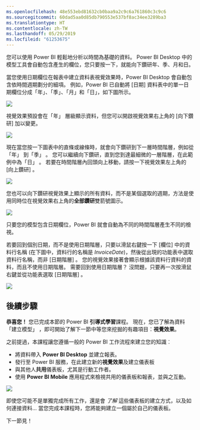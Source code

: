 ```yaml
---
ms.openlocfilehash: 48e553ebd81632cb0baa9a2c9c6a761860c3c9c6
ms.sourcegitcommit: 60dad5aa0d85db790553e537bf8ac34ee3289ba3
ms.translationtype: HT
ms.contentlocale: zh-TW
ms.lasthandoff: 05/29/2019
ms.locfileid: "61253675"
---
```

您可以使用 Power BI 輕鬆地分析以時間為基礎的資料。 Power BI Desktop 中的模型工具會自動包含產生的欄位，您只要按一下，就能向下鑽研年、季、月和日。  

當您使用日期欄位在報表中建立資料表視覺效果時，Power BI Desktop 會自動包含依時間週期劃分的細項。 例如，Power BI 已自動將 [日期]  資料表中的單一日期欄位分成「年」、「季」、「月」和「日」，如下圖所示。

![](media/2-6a-explore-time-based-data/2-6a_1.png)

視覺效果預設會在「年」  層級顯示資料，但您可以開啟視覺效果右上角的 [向下鑽研]  加以變更。

![](media/2-6a-explore-time-based-data/2-6a_2.png)

現在當您按一下圖表中的直條或線條時，就會向下鑽研到下一層時間階層，例如從「年」  到「季」  。 您可以繼續向下鑽研，直到您到達最細微的一層階層，在此範例中為「日」  。 若要在時間階層內回頭向上移動，請按一下視覺效果左上角的 [向上鑽研]  。

![](media/2-6a-explore-time-based-data/2-6a_3.png)

您也可以向下鑽研視覺效果上顯示的所有資料，而不是某個選取的週期，方法是使用同時位在視覺效果右上角的**全部鑽研**雙箭號圖示。

![](media/2-6a-explore-time-based-data/2-6a_4.png)

只要您的模型包含日期欄位，Power BI 就會自動為不同的時間階層產生不同的檢視。

若要回到個別日期，而不是使用日期階層，只要以滑鼠右鍵按一下 [欄位]  中的資料行名稱 (在下圖中，資料行的名稱是 *InvoiceDate*)，然後從出現的功能表中選取資料行名稱，而非 [日期階層]  。 您的視覺效果接著會顯示根據該資料行資料的資料，而且不使用日期階層。 需要回到使用日期階層？ 沒問題，只要再一次按滑鼠右鍵並從功能表選取 [日期階層]  。

![](media/2-6a-explore-time-based-data/2-6a_5.png)

## <a name="next-steps"></a>後續步驟
**恭喜您！** 您已完成本節的 Power BI **引導式學習**課程。 現在，您已了解為資料「建立模型」  ，即可開始了解下一節中等您來挖掘的有趣項目：**視覺效果**。

之前提過，本課程讓您遵循一般的 Power BI 工作流程來建立您的知識︰

* 將資料帶入 **Power BI Desktop** 並建立報表。
* 發行至 Power BI 服務，在此建立新的**視覺效果**及建立儀表板
* 與其他人**共用**儀表板，尤其是行動工作者。
* 使用 **Power BI Mobile** 應用程式來檢視共用的儀表板和報表，並與之互動。

![](media/2-6a-explore-time-based-data/c0a1_1.png)

即使您可能不是單獨完成所有工作，還是會 *了解* 這些儀表板的建立方式，以及如何連接資料... 當您完成本課程時，您將能夠建立一個屬於自己的儀表板。

下一節見！

